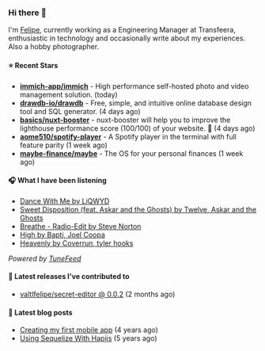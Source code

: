 ### Hi there 👋

I'm [Felipe](https://felipevm.com), currently working as a Engineering Manager at Transfeera, enthusiastic in technology and occasionally write about my experiences. Also a hobby photographer.

#### ⭐ Recent Stars
- **[immich-app/immich](https://github.com/immich-app/immich)** - High performance self-hosted photo and video management solution. (today)
- **[drawdb-io/drawdb](https://github.com/drawdb-io/drawdb)** - Free, simple, and intuitive online database design tool and SQL generator. (4 days ago)
- **[basics/nuxt-booster](https://github.com/basics/nuxt-booster)** - nuxt-booster will help you to improve the lighthouse performance score (100/100) of your website. 🚀 (4 days ago)
- **[aome510/spotify-player](https://github.com/aome510/spotify-player)** - A Spotify player in the terminal with full feature parity (1 week ago)
- **[maybe-finance/maybe](https://github.com/maybe-finance/maybe)** - The OS for your personal finances (1 week ago)

#### 🎧 What I have been listening
- [Dance With Me by LiQWYD](https://open.spotify.com/track/6jo728RkCokneL8oxWpSAS)
- [Sweet Disposition (feat. Askar and the Ghosts) by Twelve, Askar and the Ghosts](https://open.spotify.com/track/6bXs3vBEQrnUEGxro4DbF3)
- [Breathe - Radio-Edit by Steve Norton](https://open.spotify.com/track/2Ns6uVPjspJd6fu1OZDvh8)
- [High by Bapti, Joel Coopa](https://open.spotify.com/track/26R0JBH2fV4GLcraALwxGo)
- [Heavenly by Coverrun, tyler hooks](https://open.spotify.com/track/3WE1wb4se82RtTLKTXestN)

_Powered by [TuneFeed](https://tunefeed.app?ref=valtlfelipe-gh-profile)_ 

#### 🚀 Latest releases I've contributed to


- [valtlfelipe/secret-editor @ 0.0.2](https://github.com/valtlfelipe/secret-editor/releases/tag/0.0.2) (2 months ago)

#### 📄 Latest blog posts
- [Creating my first mobile app](https://felipevm.com/posts/creating-my-first-mobile-app/) (4 years ago)
- [Using Sequelize With Hapijs](https://felipevm.com/posts/using-sequelize-with-hapijs/) (5 years ago)
